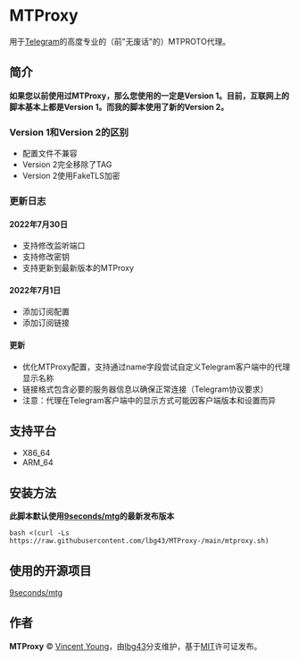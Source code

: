 <!--
 * @Author: Vincent Young
 * @Date: 2022-07-01 15:29:23
 * @LastEditors: lbg43
 * @LastEditTime: 2022-07-30 19:28:49
 * @FilePath: /MTProxy-/README.md
 * @Telegram: https://t.me/missuo
 * 
 * Copyright © 2022 by Vincent, All Rights Reserved. 
-->
# MTProxy
用于[Telegram](https://telegram.org)的高度专业的（前"无废话"的）MTPROTO代理。

## 简介
**如果您以前使用过MTProxy，那么您使用的一定是Version 1。目前，互联网上的脚本基本上都是Version 1。而我的脚本使用了新的Version 2。**

### Version 1和Version 2的区别
- 配置文件不兼容
- Version 2完全移除了TAG
- Version 2使用FakeTLS加密

### 更新日志
#### 2022年7月30日
- 支持修改监听端口
- 支持修改密钥
- 支持更新到最新版本的MTProxy

#### 2022年7月1日
- 添加订阅配置
- 添加订阅链接

#### 更新
- 优化MTProxy配置，支持通过name字段尝试自定义Telegram客户端中的代理显示名称
- 链接格式包含必要的服务器信息以确保正常连接（Telegram协议要求）
- 注意：代理在Telegram客户端中的显示方式可能因客户端版本和设置而异

## 支持平台
- X86_64
- ARM_64

## 安装方法
**此脚本默认使用[9seconds/mtg](https://github.com/9seconds/mtg)的最新发布版本**
~~~shell
bash <(curl -Ls https://raw.githubusercontent.com/lbg43/MTProxy-/main/mtproxy.sh)
~~~

## 使用的开源项目
[9seconds/mtg](https://github.com/9seconds/mtg)

## 作者

**MTProxy** © [Vincent Young](https://github.com/missuo)，由[lbg43](https://github.com/lbg43)分支维护，基于[MIT](./LICENSE)许可证发布。<br> 
